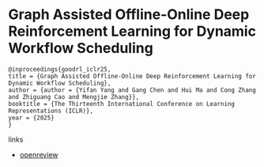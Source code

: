 # Graph Assisted Offline-Online Deep Reinforcement Learning for Dynamic Workflow Scheduling

```
@inproceedings{goodrl_iclr25,
title = {Graph Assisted Offline-Online Deep Reinforcement Learning for Dynamic Workflow Scheduling},
author = {author = {Yifan Yang and Gang Chen and Hui Ma and Cong Zhang and Zhiguang Cao and Mengjie Zhang}},
booktitle = {The Thirteenth International Conference on Learning Representations (ICLR)},
year = {2025}
}
```

links
- [openreview](https://openreview.net/forum?id=4PlbIfmX9o)

